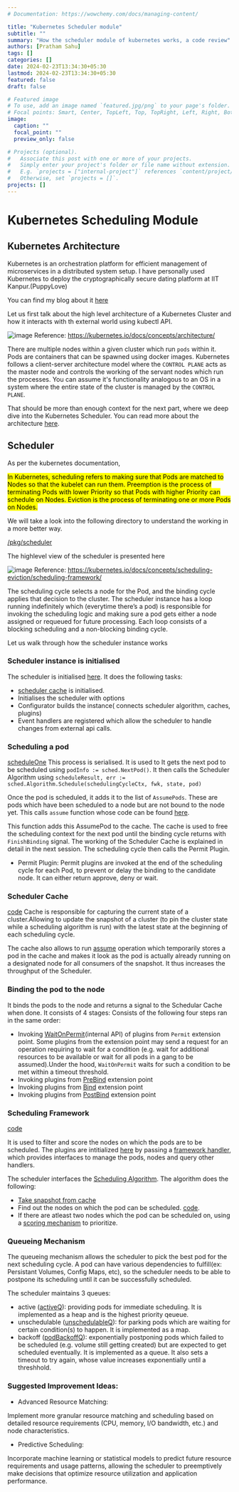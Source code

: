 ```yaml
---
# Documentation: https://wowchemy.com/docs/managing-content/

title: "Kubernetes Scheduler module"
subtitle: ""
summary: "How the scheduler module of kubernetes works, a code review"
authors: [Pratham Sahu]
tags: []
categories: []
date: 2024-02-23T13:34:30+05:30
lastmod: 2024-02-23T13:34:30+05:30
featured: false
draft: false

# Featured image
# To use, add an image named `featured.jpg/png` to your page's folder.
# Focal points: Smart, Center, TopLeft, Top, TopRight, Left, Right, BottomLeft, Bottom, BottomRight.
image:
  caption: ""
  focal_point: ""
  preview_only: false

# Projects (optional).
#   Associate this post with one or more of your projects.
#   Simply enter your project's folder or file name without extension.
#   E.g. `projects = ["internal-project"]` references `content/project/deep-learning/index.md`.
#   Otherwise, set `projects = []`.
projects: []
---
```

# Kubernetes Scheduling Module

## Kubernetes Architecture

Kubernetes is an orchestration platform for efficient management of microservices in a distributed system setup. I have personally used Kubernetes to deploy the cryptographically secure dating platform at IIT Kanpur.(PuppyLove)


You can find my blog about it [here](https://prathamsahu52.github.io/post/puppylove2.0_deployment/)

Let us first talk about the high level architecture of a Kubernetes Cluster and how it interacts with th external world using kubectl API.

![image](https://hackmd.io/_uploads/B1oDqj3j6.png)
Reference: https://kubernetes.io/docs/concepts/architecture/

There are multiple nodes within a given cluster which run `pods` within it. Pods are containers that can be spawned using docker images.
Kubernetes follows a client-server architecture model where the `CONTROL PLANE` acts as the master node and controls the working of the servant nodes which run the processes. You can assume it's functionality analogous to an OS in a system where the entire state of the cluster is managed by the `CONTROL PLANE`.

That should be more than enough context for the next part, where we deep dive into the Kubernetes Scheduler. You can read more about the architecture [here](https://kubernetes.io/docs/concepts/architecture/).


## Scheduler

As per the kubernetes documentation, 

<mark>In Kubernetes, scheduling refers to making sure that Pods are matched to Nodes so that the kubelet can run them. Preemption is the process of terminating Pods with lower Priority so that Pods with higher Priority can schedule on Nodes. Eviction is the process of terminating one or more Pods on Nodes.</mark>


We will take a look into the following directory to understand the working in a more better way.

[/pkg/scheduler](https://github.com/kubernetes/kubernetes/tree/91ee30074bee617d52fc24dc85132fe948aa5153/pkg/scheduler)


The highlevel view of the scheduler is presented here

![image](https://hackmd.io/_uploads/rJK_X32oa.png)
Reference: https://kubernetes.io/docs/concepts/scheduling-eviction/scheduling-framework/


The scheduling cycle selects a node for the Pod, and the binding cycle applies that decision to the cluster. The scheduler instance has a loop running indefinitely which (everytime there’s a pod) is responsible for invoking the scheduling logic and making sure a pod gets either a node assigned or requeued for future processing. Each loop consists of a blocking scheduling and a non-blocking binding cycle.

Let us walk through how the scheduler instance works

### Scheduler instance is initialised

The scheduler is initialised [here](https://github.com/kubernetes/kubernetes/blob/a651804427dd9a15bb91e1c4fb7a79994e4817a2/pkg/scheduler/scheduler.go#L190). It does the following tasks:

- [scheduler cache]() is initialised.
- Initialises the scheduler with options
- Configurator builds the instance( connects scheduler algorithm, caches, plugins)
- Event handlers are registered which allow the scheduler to handle changes from external api calls.


### Scheduling a pod

[scheduleOne](https://github.com/kubernetes/kubernetes/blob/a651804427dd9a15bb91e1c4fb7a79994e4817a2/pkg/scheduler/scheduler.go#L441) This process is serialised. It is used to 
It gets the next pod to be scheduled using `podInfo := sched.NextPod()`. It then calls the Scheduler Algorithm using `scheduleResult, err := sched.Algorithm.Schedule(schedulingCycleCtx, fwk, state, pod)`

Once the pod is scheduled, it adds it to the list of `AssumePods`. These are pods which have been scheduled to a node but are not bound to the node yet. This calls `assume` function whose code can be found [here](https://github.com/kubernetes/kubernetes/blob/a651804427dd9a15bb91e1c4fb7a79994e4817a2/pkg/scheduler/scheduler.go#L373).

This function adds this AssumePod to the cache. The cache is used to free the scheduling context for the next pod until the binding cycle returns with `FinishBinding` signal.
The working of the Scheduler Cache is explained in detail in the next session. 
The scheduling cycle then calls the Permit Plugin.

- Permit Plugin: Permit plugins are invoked at the end of the scheduling cycle for each Pod, to prevent or delay the binding to the candidate node. It can either return approve, deny or wait.



### Scheduler Cache

[code](https://github.com/kubernetes/kubernetes/blob/master/pkg/scheduler/internal/cache/cache.go)
Cache is responsible for capturing the current state of a cluster.Allowing to update the snapshot of a cluster (to pin the cluster state while a scheduling algorithm is run) with the latest state at the beginning of each scheduling cycle.

The cache also allows to run [assume](https://github.com/kubernetes/kubernetes/blob/91ee30074bee617d52fc24dc85132fe948aa5153/pkg/scheduler/internal/cache/cache.go#L360) operation which temporarily stores a pod in the cache and makes it look as the pod is actually already running on a designated node for all consumers of the snapshot. It thus increases the throughput of the Scheduler.




### Binding the pod to the node

It binds the pods to the node and returns a signal to the Schedular Cache when done. It consists of 4 stages:
Consists of the following four steps ran in the same order:
- Invoking [WaitOnPermit](https://github.com/kubernetes/kubernetes/blob/a651804427dd9a15bb91e1c4fb7a79994e4817a2/pkg/scheduler/scheduler.go#L560)(internal API) of plugins from `Permit` extension point. Some plugins from the extension point may send a request for an operation requiring to wait for a condition (e.g. wait for additional resources to be available or wait for all pods in a gang to be assumed).Under the hood, `WaitOnPermit` waits for such a condition to be met within a timeout threshold.
- Invoking plugins from [PreBind](https://github.com/kubernetes/kubernetes/blob/a651804427dd9a15bb91e1c4fb7a79994e4817a2/pkg/scheduler/scheduler.go#L580) extension point
- Invoking plugins from [Bind](https://github.com/kubernetes/kubernetes/blob/a651804427dd9a15bb91e1c4fb7a79994e4817a2/pkg/scheduler/scheduler.go#L592) extension point
- Invoking plugins from [PostBind](https://github.com/kubernetes/kubernetes/blob/a651804427dd9a15bb91e1c4fb7a79994e4817a2/pkg/scheduler/scheduler.go#L611) extension point 





### Scheduling Framework

[code](https://github.com/kubernetes/kubernetes/tree/a651804427dd9a15bb91e1c4fb7a79994e4817a2/pkg/scheduler/framework)

It is used to filter and score the nodes on which the pods are to be scheduled. The plugins are intitialized [here](https://github.com/kubernetes/kubernetes/blob/4740173f3378ef9d0dc59b0aa9299444a97d0818/pkg/scheduler/framework/runtime/framework.go#L310) by passing a [framework handler](https://github.com/kubernetes/kubernetes/blob/4740173f3378ef9d0dc59b0aa9299444a97d0818/pkg/scheduler/framework/runtime/framework.go#L245), which provides interfaces to manage the pods, nodes and query other handlers.


The scheduler interfaces the [Scheduling Algorithm](https://github.com/kubernetes/kubernetes/blob/a651804427dd9a15bb91e1c4fb7a79994e4817a2/pkg/scheduler/core/generic_scheduler.go#L61-L66). The algorithm does the following:

- [Take snapshot from cache](https://github.com/kubernetes/kubernetes/blob/a651804427dd9a15bb91e1c4fb7a79994e4817a2/pkg/scheduler/core/generic_scheduler.go#L101)
- Find out the nodes on which the pod can be scheduled. [code](https://github.com/kubernetes/kubernetes/blob/a651804427dd9a15bb91e1c4fb7a79994e4817a2/pkg/scheduler/core/generic_scheduler.go#L110).
- If there are atleast two nodes which the pod can be scheduled on, using a [scoring mechanism](https://github.com/kubernetes/kubernetes/blob/a651804427dd9a15bb91e1c4fb7a79994e4817a2/pkg/scheduler/core/generic_scheduler.go#L133) to prioritize.
### Queueing Mechanism

The queueing mechanism allows the scheduler to pick the best pod for the next scheduling cycle. A pod can have various dependencies to fulfill(ex: Persistant Volumes, Config Maps, etc), so the scheduler needs to be able to postpone its scheduling until it can be successfully scheduled.

The scheduler maintains 3 queues:
- active ([activeQ](https://github.com/kubernetes/kubernetes/blob/4cc1127e9251fff364d5c77e2a9a9c3ad42383ab/pkg/scheduler/internal/queue/scheduling_queue.go#L130)): providing pods for immediate scheduling. It is implemented as a heap and is the highest priority qeueue.
- unschedulable ([unschedulableQ](https://github.com/kubernetes/kubernetes/blob/4cc1127e9251fff364d5c77e2a9a9c3ad42383ab/pkg/scheduler/internal/queue/scheduling_queue.go#L135)): for parking pods which are waiting for certain condition(s) to happen. It is implemented as a map.
- backoff ([podBackoffQ](https://github.com/kubernetes/kubernetes/blob/4cc1127e9251fff364d5c77e2a9a9c3ad42383ab/pkg/scheduler/internal/queue/scheduling_queue.go#L133)): exponentially postponing pods which failed to be scheduled (e.g. volume still getting created) but are expected to get scheduled eventually. It is implemented as a queue. It also sets a timeout to try again, whose value increases exponentially until a threshhold.


### Suggested Improvement Ideas:

- Advanced Resource Matching:

Implement more granular resource matching and scheduling based on detailed resource requirements (CPU, memory, I/O bandwidth, etc.) and node characteristics. 

- Predictive Scheduling:

Incorporate machine learning or statistical models to predict future resource requirements and usage patterns, allowing the scheduler to preemptively make decisions that optimize resource utilization and application performance.

